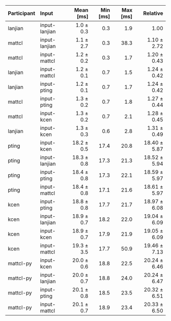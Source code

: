 | Participant | Input | Mean [ms] | Min [ms] | Max [ms] | Relative |
|:---|:---|---:|---:|---:|---:|
| lanjian | input-lanjian | 1.0 ± 0.3 | 0.3 | 1.9 | 1.00 |
| mattcl | input-lanjian | 1.1 ± 2.7 | 0.3 | 38.3 | 1.10 ± 2.72 |
| mattcl | input-mattcl | 1.2 ± 0.2 | 0.3 | 1.7 | 1.20 ± 0.43 |
| lanjian | input-mattcl | 1.2 ± 0.1 | 0.7 | 1.5 | 1.24 ± 0.42 |
| lanjian | input-pting | 1.2 ± 0.1 | 0.7 | 1.7 | 1.24 ± 0.42 |
| mattcl | input-pting | 1.3 ± 0.2 | 0.7 | 1.8 | 1.27 ± 0.44 |
| mattcl | input-kcen | 1.3 ± 0.2 | 0.7 | 2.1 | 1.28 ± 0.45 |
| lanjian | input-kcen | 1.3 ± 0.3 | 0.6 | 2.8 | 1.31 ± 0.49 |
| pting | input-kcen | 18.2 ± 0.5 | 17.4 | 20.8 | 18.40 ± 5.87 |
| pting | input-lanjian | 18.3 ± 0.8 | 17.3 | 21.3 | 18.52 ± 5.94 |
| pting | input-pting | 18.4 ± 0.8 | 17.3 | 22.1 | 18.59 ± 5.97 |
| pting | input-mattcl | 18.4 ± 0.8 | 17.1 | 21.6 | 18.61 ± 5.97 |
| kcen | input-pting | 18.8 ± 0.8 | 17.7 | 21.7 | 18.97 ± 6.08 |
| kcen | input-lanjian | 18.9 ± 0.7 | 18.2 | 22.0 | 19.04 ± 6.09 |
| kcen | input-kcen | 18.9 ± 0.7 | 17.9 | 21.9 | 19.05 ± 6.09 |
| kcen | input-mattcl | 19.3 ± 3.5 | 17.7 | 50.9 | 19.46 ± 7.13 |
| mattcl-py | input-kcen | 20.0 ± 0.6 | 18.8 | 22.5 | 20.24 ± 6.46 |
| mattcl-py | input-lanjian | 20.0 ± 0.7 | 18.8 | 24.0 | 20.24 ± 6.47 |
| mattcl-py | input-pting | 20.1 ± 0.8 | 18.5 | 23.5 | 20.32 ± 6.51 |
| mattcl-py | input-mattcl | 20.1 ± 0.7 | 18.9 | 23.4 | 20.33 ± 6.50 |
